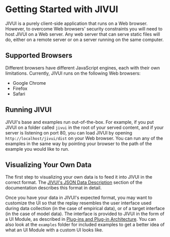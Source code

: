 # Getting Started with JIVUI

JIVUI is a purely client-side application that runs on a Web browser. However, to overcome Web browsers' security constraints you will need to host JIVUI on a Web server. Any web server that can serve static files will do, either on a remote server or on a server running on the same computer.

## Supported Browsers

Different browsers have different JavaScript engines, each with their own limitations. Currently, JIVUI runs on the following Web browsers:

  * Google Chrome
  * Firefox
  * Safari

## Running JIVUI

JIVUI's base and examples run out-of-the-box. For example, if you put JIVUI on a folder called `jivui` in the root of your served content, and if your server is listening on port 80, you can load JIVUI by opening `http://localhost/jivui/dist` on your Web browser. You can run any of the examples in the same way by pointing your browser to the path of the example you would like to run.

## Visualizing Your Own Data

The first step to visualizing your own data is to feed it into JIVUI in the correct format. The [JIVUI's JSON Data Description](input_data_description.md) section of the documentation describes this format in detail.

Once you have your data in JIVUI's expected format, you may want to customize the UI so that the replay resembles the user interface used during data collection (in the case of empirical data), or of a target interface (in the case of model data). The interface is provided to JIVUI in the form of a UI Module, as described in [Plug-ins and Plug-in Architecture](plugins.md). You can also look at the `examples` folder for included examples to get a better idea of what an UI Module with a custom UI looks like.

